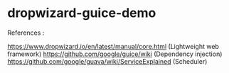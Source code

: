 # dropwizard-guice-demo

References :

https://www.dropwizard.io/en/latest/manual/core.html  (Lightweight web framework)
https://github.com/google/guice/wiki                    (Dependency injection)
https://github.com/google/guava/wiki/ServiceExplained  (Scheduler)